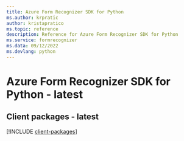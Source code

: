 ```yaml
---
title: Azure Form Recognizer SDK for Python
ms.author: krpratic
author: kristapratico
ms.topic: reference
description: Reference for Azure Form Recognizer SDK for Python
ms.service: formrecognizer
ms.data: 09/12/2022
ms.devlang: python
---
```

# Azure Form Recognizer SDK for Python - latest

## Client packages - latest
[!INCLUDE [client-packages](form-recognizer-client-index.md)]